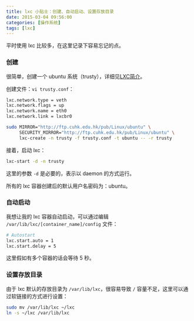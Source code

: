 ```yaml
---
title: lxc 小贴士：创建、自动启动、设置存放目录
date: 2015-03-04 09:56:00
categories: [操作系统]
tags: [lxc]
---
```


平时使用 lxc 比较多，在这里记录下容易忘记的点。

### 创建

很简单，创建一个 ubuntu 系统（trusty），详细见[LXC简介](http://www.malike.net.cn/blog/2013/11/10/lxc-tutorial/)。

创建文件：`vi trusty.conf`：

```bash
lxc.network.type = veth
lxc.network.flags = up
lxc.network.name = eth0
lxc.network.link = lxcbr0
```

```bash
sudo MIRROR="http://ftp.cuhk.edu.hk/pub/Linux/ubuntu" \
     SECURITY_MIRROR="http://ftp.cuhk.edu.hk/pub/Linux/ubuntu" \
     lxc-create -n trusty -f trusty.conf -t ubuntu -- -r trusty
```

接着，启动 lxc：
```bash
lxc-start -d -n trusty
```

这里的参数 `-d` 是必要的，表示以 daemon 的方式运行。

所有的 lxc 容器创建后的默认用户名密码为：ubuntu。

### 自动启动

我想让我的 lxc 容器自动启动，可以通过编辑 `/var/lib/lxc/[container_name]/config` 文件：
```bash
# Autostart
lxc.start.auto = 1
lxc.start.delay = 5
```

这里假如有多个容器的话会等待 5 秒。

### 设置存放目录

由于 lxc 默认的存放目录为 `/var/lib/lxc`，很容易导致 `/` 容量不足，这里可以通过软链接的方式进行设置：
```bash
sudo mv /var/lib/lxc ~/lxc
ln -s ~/lxc /var/lib/lxc
```

